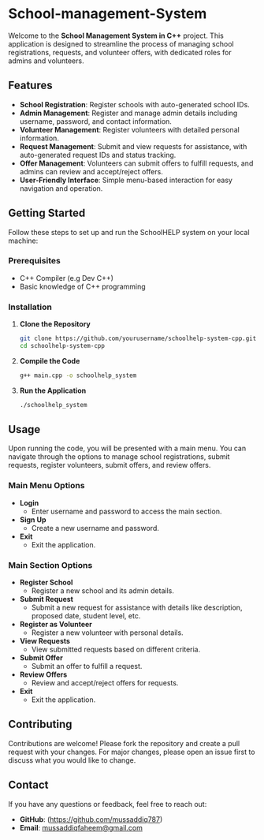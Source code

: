 # School-management-System
Welcome to the **School Management System in C++** project. This application is designed to streamline the process of managing school registrations, requests, and volunteer offers, with dedicated roles for admins and volunteers. 

## Features
- **School Registration**: Register schools with auto-generated school IDs.
- **Admin Management**: Register and manage admin details including username, password, and contact information.
- **Volunteer Management**: Register volunteers with detailed personal information.
- **Request Management**: Submit and view requests for assistance, with auto-generated request IDs and status tracking.
- **Offer Management**: Volunteers can submit offers to fulfill requests, and admins can review and accept/reject offers.
- **User-Friendly Interface**: Simple menu-based interaction for easy navigation and operation.

## Getting Started
Follow these steps to set up and run the SchoolHELP system on your local machine:

### Prerequisites
- C++ Compiler (e.g Dev C++)
- Basic knowledge of C++ programming

### Installation
1. **Clone the Repository**
    ```bash
    git clone https://github.com/yourusername/schoolhelp-system-cpp.git
    cd schoolhelp-system-cpp
    ```
2. **Compile the Code**
    ```bash
    g++ main.cpp -o schoolhelp_system
    ```
3. **Run the Application**
    ```bash
    ./schoolhelp_system
    ```

## Usage
Upon running the code, you will be presented with a main menu. You can navigate through the options to manage school registrations, submit requests, register volunteers, submit offers, and review offers.
### Main Menu Options
- **Login**
  - Enter username and password to access the main section.
- **Sign Up**
  - Create a new username and password.
- **Exit**
  - Exit the application.

### Main Section Options
- **Register School**
  - Register a new school and its admin details.
- **Submit Request**
  - Submit a new request for assistance with details like description, proposed date, student level, etc.
- **Register as Volunteer**
  - Register a new volunteer with personal details.
- **View Requests**
  - View submitted requests based on different criteria.
- **Submit Offer**
  - Submit an offer to fulfill a request.
- **Review Offers**
  - Review and accept/reject offers for requests.
- **Exit**
  - Exit the application.

## Contributing
Contributions are welcome! Please fork the repository and create a pull request with your changes. For major changes, please open an issue first to discuss what you would like to change.

## Contact
If you have any questions or feedback, feel free to reach out:
- **GitHub**: (https://github.com/mussaddiq787)
- **Email**: mussaddiqfaheem@gmail.com
